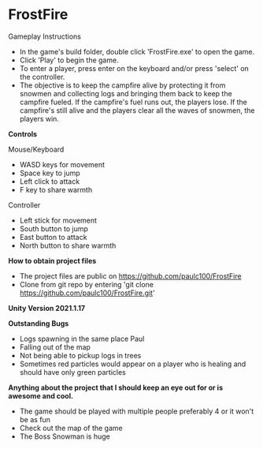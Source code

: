 # FrostFire
Gameplay Instructions
- In the game's build folder, double click 'FrostFire.exe' to open the game.
- Click 'Play' to begin the game.
- To enter a player, press enter on the keyboard and/or press 'select' on the controller.
- The objective is to keep the campfire alive by protecting it from snowmen and collecting logs and bringing them back to keep the campfire fueled. If the campfire's fuel runs out, the players lose. If the campfire's still alive and the players clear all the waves of snowmen, the players win.

**Controls**

Mouse/Keyboard
- WASD keys for movement
- Space key to jump
- Left click to attack
- F key to share warmth

Controller
- Left stick for movement
- South button to jump
- East button to attack
- North button to share warmth

**How to obtain project files**
- The project files are public on https://github.com/paulc100/FrostFire
- Clone from git repo by entering 'git clone https://github.com/paulc100/FrostFire.git'

**Unity Version 2021.1.17**

**Outstanding Bugs**

- Logs spawning in the same place
Paul
- Falling out of the map
- Not being able to pickup logs in trees
- Sometimes red particles would appear on a player who is healing and should have only green particles

**Anything about the project that I should keep an eye out for or is awesome and cool.**

- The game should be played with multiple people preferably 4 or it won't be as fun
- Check out the map of the game
- The Boss Snowman is huge
